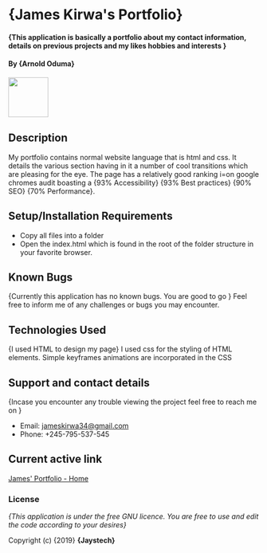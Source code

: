 # {James Kirwa's Portfolio}
#### {This application is basically a portfolio about my contact information, details on previous projects and my likes hobbies and interests }
#### By **{Arnold Oduma}**
<img src=' https://Jameskirwa.github.io/portfolio/images/png%20(1).png '  width="80">

## Description
My portfolio contains normal website language that is html and css. It details the various section having in it a number of cool transitions which are pleasing for the eye. The page has a relatively good ranking i=on google chromes audit boasting a {93% Accessibility} {93% Best practices} {90% SEO} {70% Performance}.
## Setup/Installation Requirements
* Copy all files into a folder
* Open the index.html which is found in the root of the folder structure in your favorite browser. 
## Known Bugs
{Currently this application has no known bugs. You are good to go }
Feel free to inform me of any challenges or bugs you may encounter.
## Technologies Used
{I used HTML to design my page}
I used css for the styling of HTML elements. Simple keyframes animations are incorporated in the CSS
## Support and contact details
{Incase you encounter any trouble viewing the project feel free to reach me on }

 * Email: jameskirwa34@gmail.com
 * Phone: +245-795-537-545
## Current active link
[James' Portfolio - Home](https://Jameskirwa.github.io/portfolio/)


### License
*{This application is under the free GNU licence. You are free to use and edit the code according to your desires}*

Copyright (c) {2019} **{Jaystech}**
